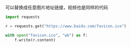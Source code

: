 
可以替换成任意图片地址链接，视频也是同样的代码    

```python 
import requests 

r = requests.get("https://www.baidu.com/favicon.ico")  

with open("favicon.ico", "wb") as f:
    f.write(r.content) 
```

